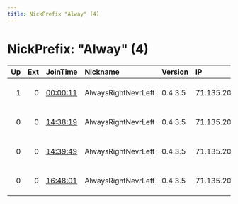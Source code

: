 ```yaml
---
title: NickPrefix "Alway" (4)
---
```


# NickPrefix: "Alway" (4)

|   Up |   Ext | JoinTime                                                                                            | Nickname            | Version   | IP            | AS                      | CC   |   ORp |   Dirp | OS    | Contact                             |   eFamMembers |
|-----:|------:|:----------------------------------------------------------------------------------------------------|:--------------------|:----------|:--------------|:------------------------|:-----|------:|-------:|:------|:------------------------------------|--------------:|
|    1 |     0 | [00:00:11](https://metrics.torproject.org/rs.html#details/E77B260DADB37C6E0AED1287843512B114705AD2) | AlwaysRightNevrLeft | 0.4.3.5   | 71.135.200.38 | AT&amp;T Services, Inc. | us   |  9001 |   9002 | Linux | cletetor@blackwell.email            |             1 |
|    0 |     0 | [14:38:19](https://metrics.torproject.org/rs.html#details/DF30E59EAC3A9D08F5292DF2472EB8551AB7EE1E) | AlwaysRightNevrLeft | 0.4.3.5   | 71.135.200.38 | AT&amp;T Services, Inc. | us   |  9001 |      0 | Linux | Clete Blackwell II clete@blackwell. |             1 |
|    0 |     0 | [14:39:49](https://metrics.torproject.org/rs.html#details/420B19407C2C605D3B95030EA7A9A9CE7D13A830) | AlwaysRightNevrLeft | 0.4.3.5   | 71.135.200.38 | AT&amp;T Services, Inc. | us   |  9001 |      0 | Linux | Clete Blackwell II clete@blackwell. |             1 |
|    0 |     0 | [16:48:01](https://metrics.torproject.org/rs.html#details/5676E8117629376021D7A0FCD67FD94B3AAE42A8) | AlwaysRightNevrLeft | 0.4.3.5   | 71.135.200.38 | AT&amp;T Services, Inc. | us   |  9001 |      0 | Linux | clete@blackwell.email               |             1 |
